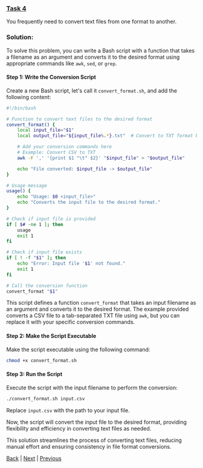 ### [Task 4](task4.md)
You frequently need to convert text files from one format to another.

### Solution:
To solve this problem, you can write a Bash script with a function that takes a filename as an argument and converts it to the desired format using appropriate commands like `awk`, `sed`, or `grep`.

#### Step 1: Write the Conversion Script

Create a new Bash script, let's call it `convert_format.sh`, and add the following content:

```bash
#!/bin/bash

# Function to convert text files to the desired format
convert_format() {
    local input_file="$1"
    local output_file="${input_file%.*}.txt"  # Convert to TXT format by default

    # Add your conversion commands here
    # Example: Convert CSV to TXT
    awk -F ',' '{print $1 "\t" $2}' "$input_file" > "$output_file"

    echo "File converted: $input_file -> $output_file"
}

# Usage message
usage() {
    echo "Usage: $0 <input_file>"
    echo "Converts the input file to the desired format."
}

# Check if input file is provided
if [ $# -ne 1 ]; then
    usage
    exit 1
fi

# Check if input file exists
if [ ! -f "$1" ]; then
    echo "Error: Input file '$1' not found."
    exit 1
fi

# Call the conversion function
convert_format "$1"
```

This script defines a function `convert_format` that takes an input filename as an argument and converts it to the desired format. The example provided converts a CSV file to a tab-separated TXT file using `awk`, but you can replace it with your specific conversion commands.

#### Step 2: Make the Script Executable

Make the script executable using the following command:

```bash
chmod +x convert_format.sh
```

#### Step 3: Run the Script

Execute the script with the input filename to perform the conversion:

```bash
./convert_format.sh input.csv
```

Replace `input.csv` with the path to your input file.

Now, the script will convert the input file to the desired format, providing flexibility and efficiency in converting text files as needed.

This solution streamlines the process of converting text files, reducing manual effort and ensuring consistency in file format conversions.

[Back](tasks.md) | [Next](task5.md) | [Previous](task3.md)